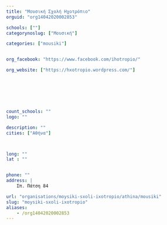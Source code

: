 ```yaml
---
title: "Μουσική Σχολή Ηχοτρόπιο"
orguid: "org14042020002853"

schools: [""]
categorynoslug: ["Μουσική"]

categories: ["mousiki"]


org_facebook: "https://www.facebook.com/ihotropio/"

org_website: ["https://hxotropio.wordpress.com/"]







count_schools: ""
logo: ""

description: ""
cities: ["Αθήνα"]



long: ""
lat : ""


phone: ""
address: |
    Σπ. Πάτση 84

url: "organisations/moysiki-sxoli-ixotropio/athina/mousiki"
slug: "moysiki-sxoli-ixotropio"
aliases:
    - /org14042020002853
---
```



